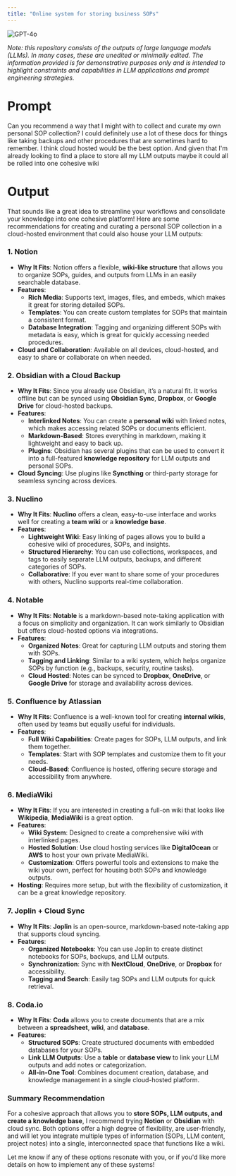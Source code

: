 ```yaml
---
title: "Online system for storing business SOPs"
---
```

![GPT-4o](https://img.shields.io/badge/GPT--4o-3333FF?style=for-the-badge&logo=openai&logoColor=white)



*Note: this repository consists of the outputs of large language models (LLMs). In many cases, these are unedited or minimally edited. The information provided is for demonstrative purposes only and is intended to highlight constraints and capabilities in LLM applications and prompt engineering strategies.*


# Prompt

Can you recommend a way that I might with to collect and curate my own personal SOP collection? I could definitely use a lot of these docs for things like taking backups and other procedures that are sometimes hard to remember. I think cloud hosted would be the best option. And given that I'm already looking to find a place to store all my LLM outputs maybe it could all be rolled into one cohesive wiki

# Output

That sounds like a great idea to streamline your workflows and consolidate your knowledge into one cohesive platform! Here are some recommendations for creating and curating a personal SOP collection in a cloud-hosted environment that could also house your LLM outputs:

### **1. Notion**
   - **Why It Fits**: Notion offers a flexible, **wiki-like structure** that allows you to organize SOPs, guides, and outputs from LLMs in an easily searchable database.
   - **Features**:
     - **Rich Media**: Supports text, images, files, and embeds, which makes it great for storing detailed SOPs.
     - **Templates**: You can create custom templates for SOPs that maintain a consistent format.
     - **Database Integration**: Tagging and organizing different SOPs with metadata is easy, which is great for quickly accessing needed procedures.
   - **Cloud and Collaboration**: Available on all devices, cloud-hosted, and easy to share or collaborate on when needed.

### **2. Obsidian with a Cloud Backup**
   - **Why It Fits**: Since you already use Obsidian, it’s a natural fit. It works offline but can be synced using **Obsidian Sync**, **Dropbox**, or **Google Drive** for cloud-hosted backups.
   - **Features**:
     - **Interlinked Notes**: You can create a **personal wiki** with linked notes, which makes accessing related SOPs or documents efficient.
     - **Markdown-Based**: Stores everything in markdown, making it lightweight and easy to back up.
     - **Plugins**: Obsidian has several plugins that can be used to convert it into a full-featured **knowledge repository** for LLM outputs and personal SOPs.
   - **Cloud Syncing**: Use plugins like **Syncthing** or third-party storage for seamless syncing across devices.

### **3. Nuclino**
   - **Why It Fits**: **Nuclino** offers a clean, easy-to-use interface and works well for creating a **team wiki** or a **knowledge base**.
   - **Features**:
     - **Lightweight Wiki**: Easy linking of pages allows you to build a cohesive wiki of procedures, SOPs, and insights.
     - **Structured Hierarchy**: You can use collections, workspaces, and tags to easily separate LLM outputs, backups, and different categories of SOPs.
     - **Collaborative**: If you ever want to share some of your procedures with others, Nuclino supports real-time collaboration.

### **4. Notable**
   - **Why It Fits**: **Notable** is a markdown-based note-taking application with a focus on simplicity and organization. It can work similarly to Obsidian but offers cloud-hosted options via integrations.
   - **Features**:
     - **Organized Notes**: Great for capturing LLM outputs and storing them with SOPs.
     - **Tagging and Linking**: Similar to a wiki system, which helps organize SOPs by function (e.g., backups, security, routine tasks).
     - **Cloud Hosted**: Notes can be synced to **Dropbox**, **OneDrive**, or **Google Drive** for storage and availability across devices.

### **5. Confluence by Atlassian**
   - **Why It Fits**: Confluence is a well-known tool for creating **internal wikis**, often used by teams but equally useful for individuals.
   - **Features**:
     - **Full Wiki Capabilities**: Create pages for SOPs, LLM outputs, and link them together.
     - **Templates**: Start with SOP templates and customize them to fit your needs.
     - **Cloud-Based**: Confluence is hosted, offering secure storage and accessibility from anywhere.

### **6. MediaWiki**
   - **Why It Fits**: If you are interested in creating a full-on wiki that looks like **Wikipedia**, **MediaWiki** is a great option.
   - **Features**:
     - **Wiki System**: Designed to create a comprehensive wiki with interlinked pages.
     - **Hosted Solution**: Use cloud hosting services like **DigitalOcean** or **AWS** to host your own private MediaWiki.
     - **Customization**: Offers powerful tools and extensions to make the wiki your own, perfect for housing both SOPs and knowledge outputs.
   - **Hosting**: Requires more setup, but with the flexibility of customization, it can be a great knowledge repository.

### **7. Joplin + Cloud Sync**
   - **Why It Fits**: **Joplin** is an open-source, markdown-based note-taking app that supports cloud syncing.
   - **Features**:
     - **Organized Notebooks**: You can use Joplin to create distinct notebooks for SOPs, backups, and LLM outputs.
     - **Synchronization**: Sync with **NextCloud**, **OneDrive**, or **Dropbox** for accessibility.
     - **Tagging and Search**: Easily tag SOPs and LLM outputs for quick retrieval.

### **8. Coda.io**
   - **Why It Fits**: **Coda** allows you to create documents that are a mix between a **spreadsheet**, **wiki**, and **database**.
   - **Features**:
     - **Structured SOPs**: Create structured documents with embedded databases for your SOPs.
     - **Link LLM Outputs**: Use a **table** or **database view** to link your LLM outputs and add notes or categorization.
     - **All-in-One Tool**: Combines document creation, database, and knowledge management in a single cloud-hosted platform.

### **Summary Recommendation**
For a cohesive approach that allows you to **store SOPs, LLM outputs, and create a knowledge base**, I recommend trying **Notion** or **Obsidian** with cloud sync. Both options offer a high degree of flexibility, are user-friendly, and will let you integrate multiple types of information (SOPs, LLM content, project notes) into a single, interconnected space that functions like a wiki.

Let me know if any of these options resonate with you, or if you'd like more details on how to implement any of these systems!